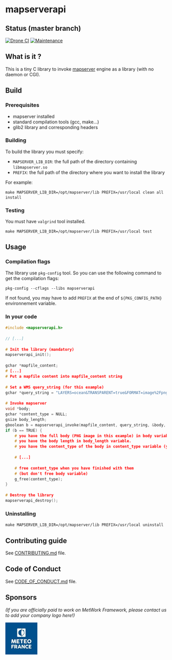 # mapserverapi

[//]: # (automatically generated from https://github.com/metwork-framework/resources/blob/master/cookiecutter/_%7B%7Bcookiecutter.repo%7D%7D/README.md)

## Status (master branch)
[![Drone CI](http://metwork-framework.org:8000/api/badges/metwork-framework/mapserverapi/status.svg)](http://metwork-framework.org:8000/metwork-framework/mapserverapi)
[![Maintenance](https://github.com/metwork-framework/resources/blob/master/badges/maintained.svg)]()


## What is it ?

This is a tiny C library to invoke [mapserver](http://mapserver.org) engine
as a library (with no daemon or CGI).

## Build

### Prerequisites

- mapserver installed
- standard compilation tools (gcc, make...)
- glib2 library and corresponding headers

### Building

To build the library you must specify:

- `MAPSERVER_LIB_DIR`: the full path of the directory containing `libmapserver.so`
- `PREFIX`: the full path of the directory where you want to install the library

For example:

```
make MAPSERVER_LIB_DIR=/opt/mapserver/lib PREFIX=/usr/local clean all install
```

### Testing

You must have `valgrind` tool installed.

```
make MAPSERVER_LIB_DIR=/opt/mapserver/lib PREFIX=/usr/local test
```

## Usage

### Compilation flags

The library use `pkg-config` tool. So you can use the following command to
get the compilation flags:

```
pkg-config --cflags --libs mapserverapi
```

If not found, you may have to add `PREFIX` at the end of `${PKG_CONFIG_PATH}`
environnement variable.

### In your code

```C
#include <mapserverapi.h>

// [...]

# Init the library (mandatory)
mapserverapi_init();

gchar *mapfile_content;
# [...]
# Put a mapfile content into mapfile_content string

# Set a WMS query_string (for this example)
gchar *query_string = "LAYERS=ocean&TRANSPARENT=true&FORMAT=image%2Fpng&SERVICE=WMS&VERSION=1.1.1&REQUEST=GetMap&STYLES=&EXCEPTIONS=application%2Fvnd.ogc.se_xml&SRS=EPSG%3A4326&BBOX=-180.0,-90.0,180.0,90.0&WIDTH=500&HEIGHT=250"

# Invoke mapserver
void *body;
gchar *content_type = NULL;
gsize body_length;
gboolean b = mapserverapi_invoke(mapfile_content, query_string, &body, &content_type, &body_length);
if (b == TRUE) {
    # you have the full body (PNG image in this example) in body variable (this buffer is managed by the library, don't free it by yourself !)
    # you have the body length in body_length variable.
    # you have the content_type of the body in content_type variable (you have to free it after use).

    # [...]

    # free content_type when you have finished with them
    # (but don't free body variable)
    g_free(content_type);
}

# Destroy the library
mapserverapi_destroy();
```


### Uninstalling

```
make MAPSERVER_LIB_DIR=/opt/mapserver/lib PREFIX=/usr/local uninstall
```




## Contributing guide

See [CONTRIBUTING.md](CONTRIBUTING.md) file.



## Code of Conduct

See [CODE_OF_CONDUCT.md](CODE_OF_CONDUCT.md) file.



## Sponsors

*(If you are officially paid to work on MetWork Framework, please contact us to add your company logo here!)*

[![logo](https://raw.githubusercontent.com/metwork-framework/resources/master/sponsors/meteofrance-small.jpeg)](http://www.meteofrance.com)
